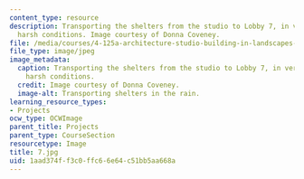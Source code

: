 ```yaml
---
content_type: resource
description: Transporting the shelters from the studio to Lobby 7, in very real and
  harsh conditions. Image courtesy of Donna Coveney.
file: /media/courses/4-125a-architecture-studio-building-in-landscapes-fall-2005/1aad374ff3c0ffc66e64c51bb5aa668a_7.jpg
file_type: image/jpeg
image_metadata:
  caption: Transporting the shelters from the studio to Lobby 7, in very real and
    harsh conditions.
  credit: Image courtesy of Donna Coveney.
  image-alt: Transporting shelters in the rain.
learning_resource_types:
- Projects
ocw_type: OCWImage
parent_title: Projects
parent_type: CourseSection
resourcetype: Image
title: 7.jpg
uid: 1aad374f-f3c0-ffc6-6e64-c51bb5aa668a
---
```

